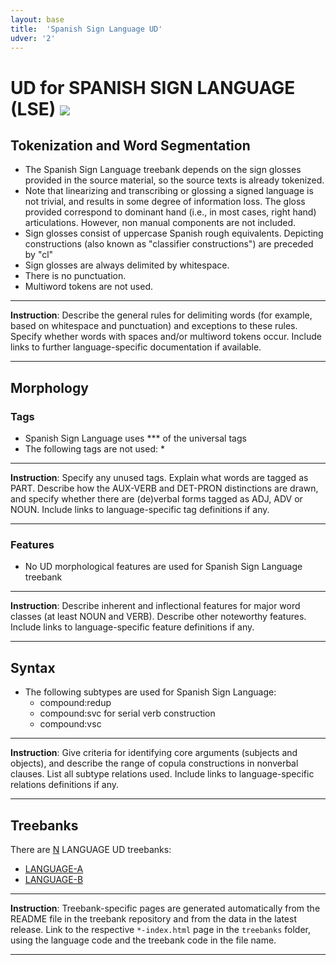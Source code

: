 ```yaml
---
layout: base
title:  'Spanish Sign Language UD'
udver: '2'
---
```


# UD for SPANISH SIGN LANGUAGE (LSE) <span class="flagspan"><img class="flag" src="../../flags/svg/AQ.svg" /></span>

## Tokenization and Word Segmentation

* The Spanish Sign Language treebank depends on the sign glosses provided in the source material, so the source texts is already tokenized.
* Note that linearizing and transcribing or glossing a signed language is not trivial, and results in some degree of information loss. The gloss provided correspond to dominant hand (i.e., in most cases, right hand) articulations. However, non manual components are not included.
* Sign glosses consist of uppercase Spanish rough equivalents. Depicting constructions (also known as "classifier constructions") are preceded by "cl"
* Sign glosses are always delimited by whitespace.
* There is no punctuation.
* Multiword tokens are not used. 

---
**Instruction**: Describe the general rules for delimiting words (for example, based on whitespace and punctuation) and exceptions to these rules. Specify whether words with spaces and/or multiword tokens occur. Include links to further language-specific documentation if available.

---

## Morphology

### Tags

* Spanish Sign Language uses *** of the universal tags
* The following tags are not used:
  *

---
**Instruction**: Specify any unused tags. Explain what words are tagged as PART. Describe how the AUX-VERB and DET-PRON distinctions are drawn, and specify whether there are (de)verbal forms tagged as ADJ, ADV or NOUN. Include links to language-specific tag definitions if any.

---

### Features

* No UD morphological features are used for Spanish Sign Language treebank

---
**Instruction**: Describe inherent and inflectional features for major word classes (at least NOUN and VERB). Describe other noteworthy features. Include links to language-specific feature definitions if any.

---

## Syntax

* The following subtypes are used for Spanish Sign Language:
    * compound:redup
    * compound:svc for serial verb construction
    * compound:vsc

---
**Instruction**: Give criteria for identifying core arguments (subjects and objects), and describe the range of copula constructions in nonverbal clauses. List all subtype relations used. Include links to language-specific relations definitions if any.

---

## Treebanks

There are [N](../treebanks/LCODE-comparison.html) LANGUAGE UD treebanks:

  * [LANGUAGE-A](../treebanks/LCODE_a/index.html)
  * [LANGUAGE-B](../treebanks/LCODE_b/index.html)

---
**Instruction**: Treebank-specific pages are generated automatically from the README file in the treebank repository and
from the data in the latest release. Link to the respective `*-index.html` page in the `treebanks` folder, using the language code
and the treebank code in the file name.

---
